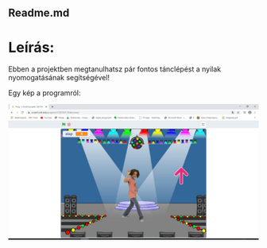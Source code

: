 ## Readme.md

# Leírás:

Ebben a projektben megtanulhatsz pár fontos tánclépést a nyilak nyomogatásának segítségével!

Egy kép a programról:

<img src="Képernyőkép.png"> 
